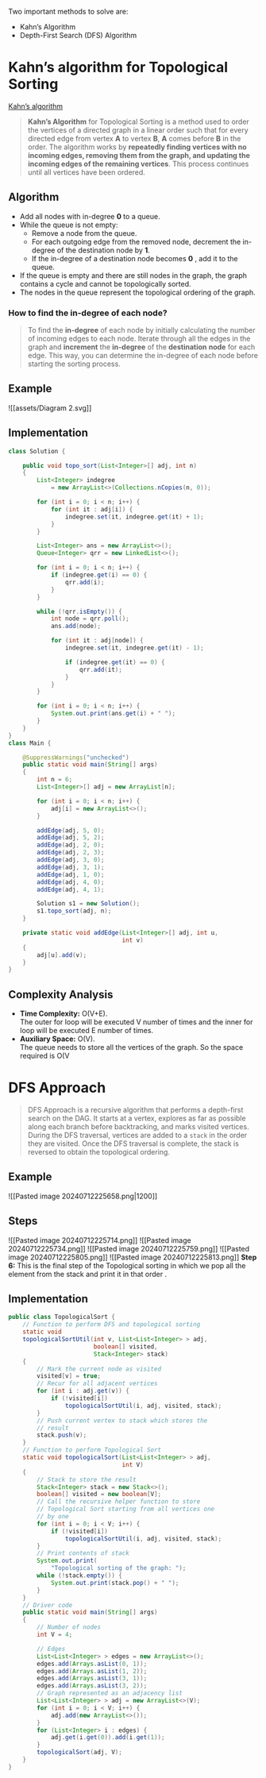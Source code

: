 Two important methods to solve are:
- Kahn’s Algorithm
- Depth-First Search (DFS) Algorithm

# Kahn’s algorithm for Topological Sorting
[Kahn’s algorithm](https://www.geeksforgeeks.org/topological-sorting-indegree-based-solution/)
> ****Kahn’s Algorithm**** for Topological Sorting is a method used to order the vertices of a directed graph in a linear order such that for every directed edge from vertex ****A**** to vertex ****B****, ****A**** comes before ****B**** in the order. The algorithm works by **repeatedly finding vertices with no incoming edges, removing them from the graph, and updating the incoming edges of the remaining vertices**. This process continues until all vertices have been ordered.
## Algorithm
- Add all nodes with in-degree **0** to a queue.
- While the queue is not empty:
    - Remove a node from the queue.
    - For each outgoing edge from the removed node, decrement the in-degree of the destination node by **1**.
    - If the in-degree of a destination node becomes **0** , add it to the queue.
- If the queue is empty and there are still nodes in the graph, the graph contains a cycle and cannot be topologically sorted.
- The nodes in the queue represent the topological ordering of the graph.
### ****How to find the in-degree of each node?**** 
> To find the ****in-degree**** of each node by initially calculating the number of incoming edges to each node. Iterate through all the edges in the graph and ****increment**** the ****in-degree**** of the ****destination**** ****node**** for each edge. This way, you can determine the in-degree of each node before starting the sorting process.
## Example
![[assets/Diagram 2.svg]]
## Implementation
```Java
class Solution {

	public void topo_sort(List<Integer>[] adj, int n)
	{
		List<Integer> indegree
			= new ArrayList<>(Collections.nCopies(n, 0));

		for (int i = 0; i < n; i++) {
			for (int it : adj[i]) {
				indegree.set(it, indegree.get(it) + 1);
			}
		}

		List<Integer> ans = new ArrayList<>();
		Queue<Integer> qrr = new LinkedList<>();

		for (int i = 0; i < n; i++) {
			if (indegree.get(i) == 0) {
				qrr.add(i);
			}
		}

		while (!qrr.isEmpty()) {
			int node = qrr.poll();
			ans.add(node);

			for (int it : adj[node]) {
				indegree.set(it, indegree.get(it) - 1);

				if (indegree.get(it) == 0) {
					qrr.add(it);
				}
			}
		}

		for (int i = 0; i < n; i++) {
			System.out.print(ans.get(i) + " ");
		}
	}
}
class Main {

	@SuppressWarnings("unchecked")
	public static void main(String[] args)
	{
		int n = 6;
		List<Integer>[] adj = new ArrayList[n];

		for (int i = 0; i < n; i++) {
			adj[i] = new ArrayList<>();
		}

		addEdge(adj, 5, 0);
		addEdge(adj, 5, 2);
		addEdge(adj, 2, 0);
		addEdge(adj, 2, 3);
		addEdge(adj, 3, 0);
		addEdge(adj, 3, 1);
		addEdge(adj, 1, 0);
		addEdge(adj, 4, 0);
		addEdge(adj, 4, 1);

		Solution s1 = new Solution();
		s1.topo_sort(adj, n);
	}

	private static void addEdge(List<Integer>[] adj, int u,
								int v)
	{
		adj[u].add(v);
	}
}
```
## Complexity Analysis
- ****Time Complexity:**** O(V+E).   
    The outer for loop will be executed V number of times and the inner for loop will be executed E number of times.
- ****Auxiliary Space:**** O(V).   
    The queue needs to store all the vertices of the graph. So the space required is O(V

# DFS Approach
> DFS Approach is a recursive algorithm that performs a depth-first search on the DAG. It starts at a vertex, explores as far as possible along each branch before backtracking, and marks visited vertices. During the DFS traversal, vertices are added to a `stack` in the order they are visited. Once the DFS traversal is complete, the stack is reversed to obtain the topological ordering.
## Example
![[Pasted image 20240712225658.png|1200]]
## Steps
![[Pasted image 20240712225714.png]]
![[Pasted image 20240712225734.png]]
![[Pasted image 20240712225759.png]]
![[Pasted image 20240712225805.png]]
![[Pasted image 20240712225813.png]]
****Step 6:**** This is the final step of the Topological sorting in which we pop all the element from the stack and print it in that order .
## Implementation
```Java
public class TopologicalSort {
    // Function to perform DFS and topological sorting
    static void
    topologicalSortUtil(int v, List<List<Integer> > adj,
                        boolean[] visited,
                        Stack<Integer> stack)
    {
        // Mark the current node as visited
        visited[v] = true;
        // Recur for all adjacent vertices
        for (int i : adj.get(v)) {
            if (!visited[i])
                topologicalSortUtil(i, adj, visited, stack);
        }
        // Push current vertex to stack which stores the
        // result
        stack.push(v);
    }
    // Function to perform Topological Sort
    static void topologicalSort(List<List<Integer> > adj,
                                int V)
    {
        // Stack to store the result
        Stack<Integer> stack = new Stack<>();
        boolean[] visited = new boolean[V];
        // Call the recursive helper function to store
        // Topological Sort starting from all vertices one
        // by one
        for (int i = 0; i < V; i++) {
            if (!visited[i])
                topologicalSortUtil(i, adj, visited, stack);
        }
        // Print contents of stack
        System.out.print(
            "Topological sorting of the graph: ");
        while (!stack.empty()) {
            System.out.print(stack.pop() + " ");
        }
    }
    // Driver code
    public static void main(String[] args)
    {
        // Number of nodes
        int V = 4;

        // Edges
        List<List<Integer> > edges = new ArrayList<>();
        edges.add(Arrays.asList(0, 1));
        edges.add(Arrays.asList(1, 2));
        edges.add(Arrays.asList(3, 1));
        edges.add(Arrays.asList(3, 2));
        // Graph represented as an adjacency list
        List<List<Integer> > adj = new ArrayList<>(V);
        for (int i = 0; i < V; i++) {
            adj.add(new ArrayList<>());
        }
        for (List<Integer> i : edges) {
            adj.get(i.get(0)).add(i.get(1));
        }
        topologicalSort(adj, V);
    }
}
```
